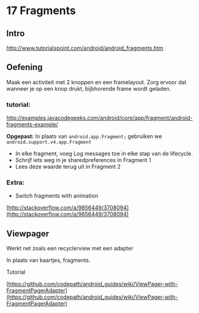 # 17 Fragments

## Intro ##

http://www.tutorialspoint.com/android/android_fragments.htm

## Oefening

Maak een activiteit met 2 knoppen en een framelayout.
Zorg ervoor dat wanneer je op een knop drukt, bijbhorende frame wordt geladen.

### tutorial: ###

http://examples.javacodegeeks.com/android/core/app/fragment/android-fragments-example/

**Opgepast:** In plaats van `android.app.Fragment;` gebruiken we `android.support.v4.app.Fragment`


- In elke fragment, voeg Log messages toe in elke stap van de lifecycle.
- Schrijf iets weg in je sharedpreferences in Fragment 1
- Lees deze waarde terug uit in Fragment 2

### Extra: ###

- Switch fragments with animation 

[http://stackoverflow.com/a/9856449/3708094](http://stackoverflow.com/a/9856449/3708094)

## Viewpager ##

Werkt net zoals een recyclerview met een adapter

In plaats van kaartjes, fragments.


Tutorial

[https://github.com/codepath/android_guides/wiki/ViewPager-with-FragmentPagerAdapter](https://github.com/codepath/android_guides/wiki/ViewPager-with-FragmentPagerAdapter)